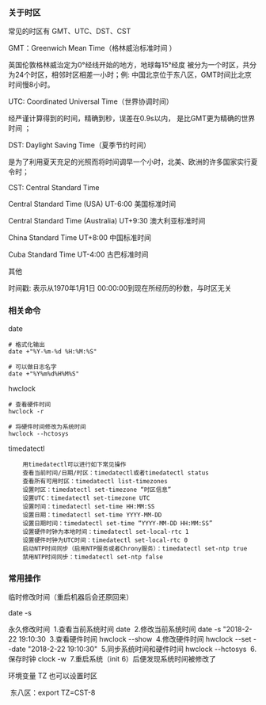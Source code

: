 ### 关于时区

常见的时区有 GMT、UTC、DST、CST

GMT：Greenwich Mean Time（格林威治标准时间 ）

英国伦敦格林威治定为0°经线开始的地方，地球每15°经度 被分为一个时区，共分为24个时区，相邻时区相差一小时；例: 中国北京位于东八区，GMT时间比北京时间慢8小时。

UTC: Coordinated Universal Time（世界协调时间）

经严谨计算得到的时间，精确到秒，误差在0.9s以内， 是比GMT更为精确的世界时间 ；

DST: Daylight Saving Time（夏季节约时间）

是为了利用夏天充足的光照而将时间调早一个小时，北美、欧洲的许多国家实行夏令时；

 CST: Central Standard Time

Central Standard Time (USA) UT-6:00 美国标准时间      

Central Standard Time (Australia) UT+9:30 澳大利亚标准时间  

China Standard Time UT+8:00 中国标准时间

Cuba Standard Time UT-4:00 古巴标准时间



其他

时间戳: 表示从1970年1月1日 00:00:00到现在所经历的秒数，与时区无关

### 相关命令

date

```
# 格式化输出
date +"%Y-%m-%d %H:%M:%S"

# 可以做日志名字
date +"%Y%m%d%H%M%S"

```

hwclock 

```
# 查看硬件时间
hwclock -r

# 将硬件时间修改为系统时间
hwclock --hctosys
```

timedatectl

```
    用timedatectl可以进行如下常见操作
    查看当前时间/日期/时区：timedatectl或者timedatectl status
    查看所有可用时区：timedatectl list-timezones
    设置时区：timedatectl set-timezone “时区信息”
    设置UTC：timedatectl set-timezone UTC
    设置时间：timedatectl set-time HH:MM:SS
    设置日期：timedatectl set-time YYYY-MM-DD
    设置日期时间：timedatectl set-time “YYYY-MM-DD HH:MM:SS”
    设置硬件时钟为本地时间：timedatectl set-local-rtc 1
    设置硬件时钟为UTC时间：timedatectl set-local-rtc 0
    启动NTP时间同步（启用NTP服务或者Chrony服务）：timedatectl set-ntp true
    禁用NTP时间同步：timedatectl set-ntp false
```

### 常用操作

临时修改时间（重启机器后会还原回来）

date -s 

永久修改时间
​    1.查看当前系统时间 date
​    2.修改当前系统时间 date -s "2018-2-22 19:10:30
​    3.查看硬件时间 hwclock --show
​    4.修改硬件时间 hwclock --set --date "2018-2-22 19:10:30"
​    5.同步系统时间和硬件时间 hwclock --hctosys
​    6.保存时钟 clock -w
​    7.重启系统（init 6）后便发现系统时间被修改了

环境变量 TZ 也可以设置时区

​    东八区：export TZ=CST-8